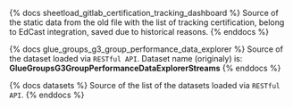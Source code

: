 {% docs sheetload_gitlab_certification_tracking_dashboard %}
Source of the static data from the old file with the list of tracking certification, belong to EdCast integration, saved due to historical reasons.
{% enddocs %}


{% docs glue_groups_g3_group_performance_data_explorer %}
Source of the dataset loaded via `RESTful API`.
Dataset name (originaly) is: **GlueGroupsG3GroupPerformanceDataExplorerStreams**
{% enddocs %}

{% docs datasets %}
Source of the list of the datasets loaded via `RESTful API`.
{% enddocs %}